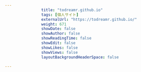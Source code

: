 ---
                title: "todreamr.github.io"
                tags: [個人サイト]
                externalUrl: "https://todreamr.github.io/"
                weight: 671
                showDate: false
                showAuthor: false
                showReadingTime: false
                showEdit: false
                showLikes: false
                showViews: false
                layoutBackgroundHeaderSpace: false
                ---

